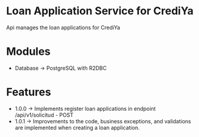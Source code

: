 # Loan Application Service for CrediYa
Api manages the loan applications for CrediYa

# Modules
* Database -> PostgreSQL with R2DBC

# Features
* 1.0.0 -> Implements register loan applications in endpoint /api/v1/solicitud - POST
* 1.0.1 -> Improvements to the code, business exceptions, and validations are implemented when creating a loan application.
